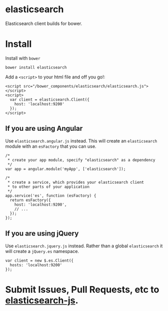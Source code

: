 # elasticsearch

Elasticsearch client builds for bower.

# Install

Install with `bower`
```
bower install elasticsearch
```

Add a `<script>` to your html file and off you go!:
```
<script src="/bower_components/elasticsearch/elasticsearch.js"></script>
<script>
  var client = elasticsearch.Client({
    host: 'localhost:9200'
  });
</script>
```

## If you are using Angular
Use `elasticsearch.angular.js` instead. This will create an `elasticsearch` module with an `esFactory` that you can use.
```
/*
 * create your app module, specify "elasticsearch" as a dependency
 */
var app = angular.module('myApp', ['elasticsearch']);

/*
 * create a service, which provides your elasticsearch client
 * to other parts of your application
 */
app.service('es', function (esFactory) {
  return esFactory({
    host: 'localhost:9200',
    // ...
  });
});
```

## If you are using jQuery
Use `elasticsearch.jquery.js` instead. Rather than a global `elasticsearch` it will create a `jQuery.es` namespace.
```
var client = new $.es.Client({
  hosts: 'localhost:9200'
});
```

# Submit Issues, Pull Requests, etc to [elasticsearch-js](https://github.com/elasticsearch/elasticsearch-js).